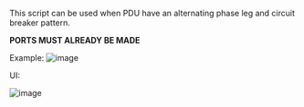 This script can be used when PDU have an alternating phase leg and circuit breaker pattern.

**PORTS MUST ALREADY BE MADE**

Example:
![image](https://user-images.githubusercontent.com/36317228/228587716-4dbf93e9-ce55-4f2a-93e5-5cbf6875591f.png)


UI:

![image](https://user-images.githubusercontent.com/36317228/228641285-fdaabf6e-e706-40be-9754-c84a993e16bf.png)
